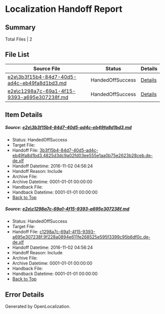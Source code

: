 # <a name='report-top'></a> Localization Handoff Report

## Summary
 Total Files | 2

## File List
 Source File | Status | Details 
 ----------- | ------ | ------- 
 [e2e\3b3f15b4-84d7-40d5-ad4c-eb49fa8d1bd3.md](https://github.com/OpenLocalizationTestOrg/ol-test0/blob/e52459422917ddab1e8592443e9df5a63fbf53cb/e2e/3b3f15b4-84d7-40d5-ad4c-eb49fa8d1bd3.md) | HandedOffSuccess | [Details](#1c14de549270649d2141506ea5f95cf10bd1a7d61)
 [e2e\c1298a7c-69a1-4f15-9393-a695e307238f.md](https://github.com/OpenLocalizationTestOrg/ol-test0/blob/e52459422917ddab1e8592443e9df5a63fbf53cb/e2e/c1298a7c-69a1-4f15-9393-a695e307238f.md) | HandedOffSuccess | [Details](#c7bb5d96d14177459cba2585106e69812e40dd9f2)

## Item Details
##### <a name='1c14de549270649d2141506ea5f95cf10bd1a7d61'></a> Source: [e2e\3b3f15b4-84d7-40d5-ad4c-eb49fa8d1bd3.md](https://github.com/OpenLocalizationTestOrg/ol-test0/blob/e52459422917ddab1e8592443e9df5a63fbf53cb/e2e/3b3f15b4-84d7-40d5-ad4c-eb49fa8d1bd3.md)
* Status: HandedOffSuccess
* Target File: 
* Handoff File: [3b3f15b4-84d7-40d5-ad4c-eb49fa8d1bd3.4825d3dc9a02fd03ee555e1aa0b75e2623b28ceb.de-de.xlf](https://github.com/OpenLocalizationTestOrg/ol-test0-handoff/blob/24bbca8fa3a332c032f93f3baf6d5ea83c13cc1c/ol-handoff/OpenLocalizationTestOrg/ol-test0-dede/yufeih/ht/3b3f15b4-84d7-40d5-ad4c-eb49fa8d1bd3.4825d3dc9a02fd03ee555e1aa0b75e2623b28ceb.de-de.xlf)
* Handoff Datetime: 2016-11-02 04:56:24
* Handoff Reason: Include
* Archive File: 
* Archive Datetime: 0001-01-01 00:00:00
* Handback File: 
* Handback Datetime: 0001-01-01 00:00:00
* [Back to Top](#report-top)

##### <a name='c7bb5d96d14177459cba2585106e69812e40dd9f2'></a> Source: [e2e\c1298a7c-69a1-4f15-9393-a695e307238f.md](https://github.com/OpenLocalizationTestOrg/ol-test0/blob/e52459422917ddab1e8592443e9df5a63fbf53cb/e2e/c1298a7c-69a1-4f15-9393-a695e307238f.md)
* Status: HandedOffSuccess
* Target File: 
* Handoff File: [c1298a7c-69a1-4f15-9393-a695e307238f.9f228a0894e611fe268525e595f3399c95b6df0c.de-de.xlf](https://github.com/OpenLocalizationTestOrg/ol-test0-handoff/blob/24bbca8fa3a332c032f93f3baf6d5ea83c13cc1c/ol-handoff/OpenLocalizationTestOrg/ol-test0-dede/yufeih/ht/c1298a7c-69a1-4f15-9393-a695e307238f.9f228a0894e611fe268525e595f3399c95b6df0c.de-de.xlf)
* Handoff Datetime: 2016-11-02 04:56:24
* Handoff Reason: Include
* Archive File: 
* Archive Datetime: 0001-01-01 00:00:00
* Handback File: 
* Handback Datetime: 0001-01-01 00:00:00
* [Back to Top](#report-top)


## Error Details

Generated by OpenLocalization.
